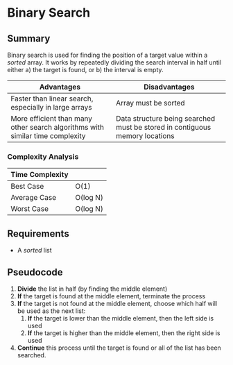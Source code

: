 # Binary Search

## Summary

Binary search is used for finding the position of a target value within a _sorted_ array. It works by repeatedly
dividing the search interval in half until either a) the target is found, or b) the interval is empty.

| Advantages | Disadvantages |
|------------|---------------|
|Faster than linear search, especially in large arrays | Array must be sorted |
| More efficient than many other search algorithms with similar time complexity | Data structure being searched must be stored in contiguous memory locations |

### Complexity Analysis

| Time Complexity ||
|-|-|
| Best Case | O(1) |
| Average Case | O(log N) |
| Worst Case | O(log N) |

## Requirements

*   A _sorted_ list

## Pseudocode

1.  **Divide** the list in half (by finding the middle element)
2.  **If** the target is found at the middle element, terminate the process
3.  **If** the target is not found at the middle element, choose which half will be used as the next list:
    1. **If** the target is lower than the middle element, then the left side is used
    2. **If** the target is higher than the middle element, then the right side is used
4.  **Continue** this process until the target is found or all of the list has been searched.
